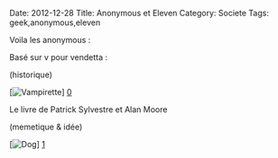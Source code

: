Date: 2012-12-28
Title: Anonymous et Eleven
Category: Societe
Tags: geek,anonymous,eleven

[0]: static/images/Anonymous.jpg  "Tachikoma"
[1]: static/images/eleven.jpg  "dog"
[2]: static/images/horse.mp4 "horse"

Voila les anonymous :

Basé sur v pour vendetta :

(historique)

[![Vampirette](static/images/Anonymous.jpg)] [0] 

Le livre de Patrick Sylvestre et Alan Moore 

(memetique & idée)

[![Dog](static/images/eleven.jpg)] [1] 


